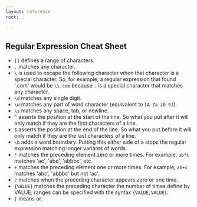 ```yaml
---
layout: reference
root: .

---
```


## Regular Expression Cheat Sheet

- `[]` defines a range of characters.
- `.` matches any character.
- `\` is used to escape the following character when that character is a special character. So, for example, a regular expression that found '.com' would be `\\.com` because `.` is a special character that matches any character.
- `\d` matches any single digit.
- `\w` matches any part of word character (equivalent to `[A-Za-z0-9]`).
- `\s` matches any space, tab, or newline.
- `^` asserts the position at the start of the line. So what you put after it will only match if they are the first characters of a line.
- `$` asserts the position at the end of the line. So what you put before it will only match if they are the last characters of a line.
- `\b` adds a word boundary. Putting this either side of a stops the regular expression matching longer variants of words.
- `*` matches the preceding element zero or more times. For example, `ab*c` matches 'ac', 'abc', 'abbbc', etc.
- `+` matches the preceding element one or more times. For example, `ab+c` matches 'abc', 'abbbc' but not 'ac'.
- `?` matches when the preceding character appears zero or one time.
- `{VALUE}` matches the preceding character the number of times define by VALUE; ranges can be specified with the syntax `{VALUE,VALUE}`.
- `|` means or.

